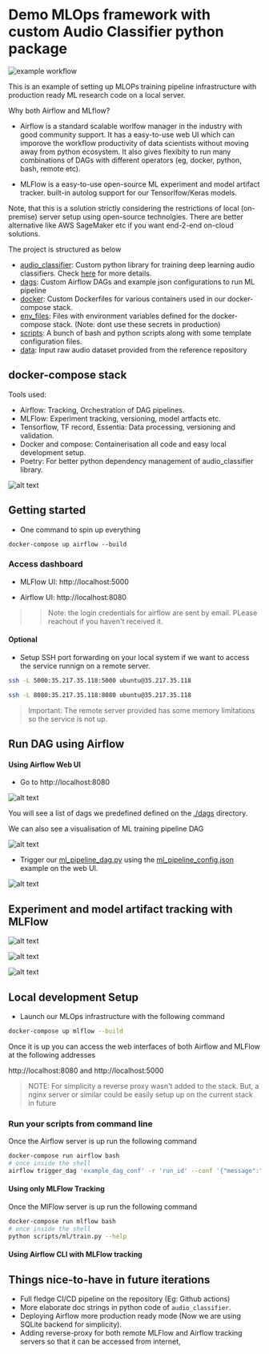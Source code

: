 # Demo MLOps framework with custom Audio Classifier python package

![example workflow](https://github.com/albincorreya/mlops-training-pipeline-demo/actions/workflows/push.yml/badge.svg)

This is an example of setting up MLOPs training pipeline infrastructure with production ready ML research code on a local server.


Why both Airflow and MLflow?

- Airflow is a standard scalable worlfow manager in the industry with good community support. It has a easy-to-use web UI which can imporove the workflow productivity of data scientists without moving away from python ecosystem. It also gives flexibity to run many combinations of DAGs with different operators (eg, docker, python, bash, remote etc). 

- MLFlow is a easy-to-use open-source ML experiment and model artifact tracker. built-in autolog support for our Tensorlfow/Keras models.


Note, that this is a solution strictly considering the restrictions of local (on-premise) server setup using open-source technolgies. There are better alternative like AWS SageMaker etc if you want end-2-end on-cloud solutions.


The project is structured as below
- [audio_classifier](./audio_classifier): Custom python library for training deep learning audio classifiers. 
  Check [here](./audio_classifier/README.md) for more details.
- [dags](./dags): Custom Airflow DAGs and example json configurations to run ML pipeline
- [docker](./docker): Custom Dockerfiles for various containers used in our docker-compose stack.
- [env_files](./env_files): Files with environment variables defined for the docker-compose stack. (Note: dont use these secrets in production)
- [scripts](./scripts): A bunch of bash and python scripts along with some template configuration files.
- [data](./data): Input raw audio dataset provided from the reference repository


## docker-compose stack


Tools used:

- Airflow: Tracking, Orchestration of DAG pipelines.
- MLFlow: Experiment tracking, versioning, model artfacts etc.
- Tensorflow, TF record, Essentia: Data processing, versioning and validation.
- Docker and compose: Containerisation all code and easy local development setup.
- Poetry: For better python dependency management of audio_classifier library.


![alt text](./assets/sketch.png)


## Getting started 

- One command to spin up everything

```
docker-compose up airflow --build
```

### Access dashboard

- MLFlow UI: http://localhost:5000
  
- Airflow UI: http://localhost:8080

>> Note: the login credentials for airflow are sent by email. PLease reachout if you haven't received it.


#### Optional 

- Setup SSH port forwarding on your local system if we want to access the service runnign on a remote server.
  
  
```bash
ssh -L 5000:35.217.35.118:5000 ubuntu@35.217.35.118

ssh -L 8080:35.217.35.118:8080 ubuntu@35.217.35.118
```

> Important: The remote server provided has some memory limitations so the service is not up.



## Run DAG using Airflow

#### Using Airflow Web UI

- Go to http://localhost:8080

![alt text](./assets/dags-list.png)

You will see a list of dags we predefined defined on the [./dags]() directory.


We can also see a visualisation of ML training pipeline DAG 

![alt text](./assets/dag-example.png)


- Trigger our [ml_pipeline_dag.py](./dags/ml_pipeline_dag.py) using the 
  [ml_pipeline_config.json](./dags/ml_pipeline_config.json) example on the web UI.
  
![alt text](./assets/trigger-job-example.png)


## Experiment and model artifact tracking with MLFlow

![alt text](./assets/tracking-lists.png)

![alt text](./assets/artifacts.png)

![alt text](./assets/metrics.png)

## Local development Setup

- Launch our MLOps infrastructure with the following command 

```bash
docker-compose up mlflow --build
```

Once it is up you can access the web interfaces of both Airflow and MLFlow at the following addresses 

http://localhost:8080 and http://localhost:5000


> NOTE: For simplicity a reverse proxy wasn't added to the stack. But, a nginx server or similar could be easily 
> setup up on the current stack in future
> 
### Run your scripts from command line

Once the Airflow server is up run the following command

```bash
docker-compose run airflow bash
# once inside the shell
airflow trigger_dag 'example_dag_conf' -r 'run_id' --conf '{"message":"value"}'
```

#### Using only MLFlow Tracking

Once the MlFlow server is up run the following command

```bash
docker-compose run mlflow bash
# once inside the shell
python scripts/ml/train.py --help
```

#### Using Airflow CLI with MLFlow tracking


## Things nice-to-have in future iterations

- Full fledge CI/CD pipeline on the repository (Eg: Github actions)
- More elaborate doc strings in python code of `audio_classifier`.
- Deploying Airflow more production ready mode (Now we are using SQLite backend for simplicity).
- Adding reverse-proxy for both remote MLFlow and Airflow tracking servers so that it can be accessed from internet,


